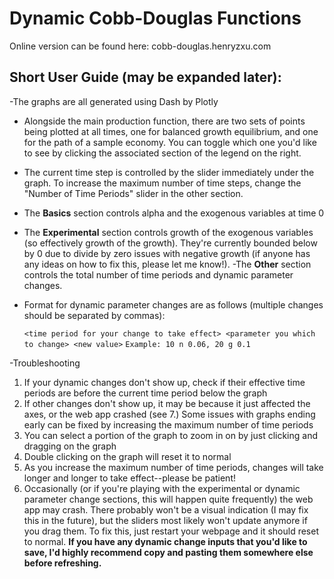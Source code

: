 # Dynamic Cobb-Douglas Functions

Online version can be found here: cobb-douglas.henryzxu.com
 
## Short User Guide (may be expanded later):
-The graphs are all generated using Dash by Plotly
- Alongside the main production function, there are two sets of points being plotted at all times, one for balanced growth equilibrium, and one for the path of a sample economy. You can toggle which one you'd like to see by clicking the associated section of the legend on the right. 
- The current time step is controlled by the slider immediately under the graph. To increase the maximum number of time steps, change the "Number of Time Periods" slider in the other section. 
- The **Basics** section controls alpha and the exogenous variables at time 0
- The **Experimental** section controls growth of the exogenous variables (so effectively growth of the growth). They're currently bounded below by 0 due to divide by zero issues with negative growth (if anyone has any ideas on how to fix this, please let me know!). 
-The **Other** section controls the total number of time periods and dynamic parameter changes.
- Format for dynamic parameter changes are as follows (multiple changes should be separated by commas):

  `<time period for your change to take effect> <parameter you which to change> <new value>`
  `Example: 10 n 0.06, 20 g 0.1`
 
-Troubleshooting
  1. If your dynamic changes don't show up, check if their effective time periods are before the current time period below the graph
  2. If other changes don't show up, it may be because it just affected the axes, or the web app crashed (see 7.)
Some issues with graphs ending early can be fixed by increasing the maximum number of time periods
  3. You can select a portion of the graph to zoom in on by just clicking and dragging on the graph
  4. Double clicking on the graph will reset it to normal
  5. As you increase the maximum number of time periods, changes will take longer and longer to take effect--please be patient! 
  6. Occasionally (or if you're playing with the experimental or dynamic parameter change sections, this will happen quite frequently) the web app may crash. There probably won't be a visual indication (I may fix this in the future), but the sliders most likely won't update anymore if you drag them. To fix this, just restart your webpage and it should reset to normal. **If you have any dynamic change inputs that you'd like to save, I'd highly recommend copy and pasting them somewhere else before refreshing.** 


